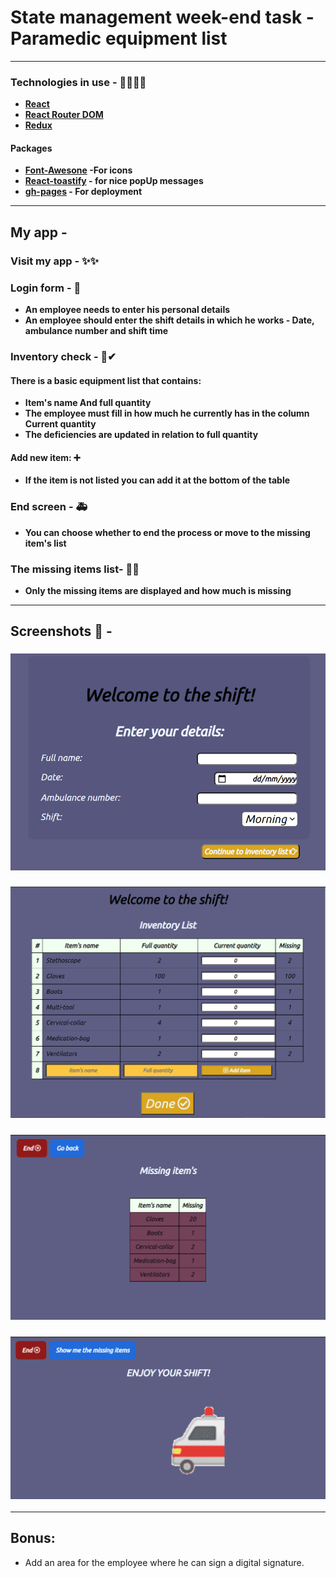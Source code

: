# State management week-end task - Paramedic equipment list

---

### Technologies in use - 👩‍💻👨‍💻

- **[React](https://reactjs.org/)**
- **[React Router DOM](https://www.npmjs.com/package/react-router-dom)**
- **[Redux](https://redux.js.org/)**

#### Packages

- **[Font-Awesone](https://fontawesome.com/) -For icons**
- **[React-toastify](https://fkhadra.github.io/react-toastify/introduction/) - for nice popUp messages**
- **[gh-pages](https://github.com/gitname/react-gh-pages) - For deployment**

---

## My app -

### Visit my app - ✨✨

### Login form - 🔑

- **An employee needs to enter his personal details**
- **An employee should enter the shift details in which he works - Date, ambulance number and shift time**

### Inventory check - 📃✔

#### There is a basic equipment list that contains:

- **Item's name And full quantity**
- **The employee must fill in how much he currently has in the column Current quantity**
- **The deficiencies are updated in relation to full quantity**

#### Add new item: ➕

- **If the item is not listed you can add it at the bottom of the table**

### End screen - 🚑

- **You can choose whether to end the process or move to the missing item's list**

### The missing items list- 📃❌

- **Only the missing items are displayed and how much is missing**

---

## Screenshots 📸 -

### <img src="./README-PICS/login.png"/>

### <img src="./README-PICS/inventory-list.png"/>

### <img src="./README-PICS/missing.png"/>

### <img src="./README-PICS/end.png"/>

---

## Bonus:

- Add an area for the employee where he can sign a digital signature.
